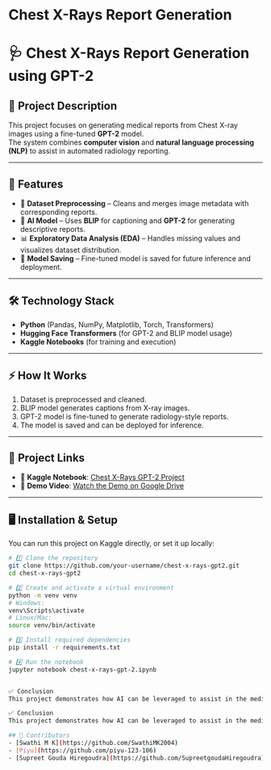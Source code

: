 #  Chest X-Rays Report Generation 
# 🩺 Chest X-Rays Report Generation using GPT-2

## 📌 Project Description
This project focuses on generating medical reports from Chest X-ray images using a fine-tuned **GPT-2** model.  
The system combines **computer vision** and **natural language processing (NLP)** to assist in automated radiology reporting.

---

## 🚀 Features
- 🩻 **Dataset Preprocessing** – Cleans and merges image metadata with corresponding reports.  
- 🤖 **AI Model** – Uses **BLIP** for captioning and **GPT-2** for generating descriptive reports.  
- 📊 **Exploratory Data Analysis (EDA)** – Handles missing values and visualizes dataset distribution.  
- 💾 **Model Saving** – Fine-tuned model is saved for future inference and deployment.

---

## 🛠️ Technology Stack
- **Python** (Pandas, NumPy, Matplotlib, Torch, Transformers)
- **Hugging Face Transformers** (for GPT-2 and BLIP model usage)
- **Kaggle Notebooks** (for training and execution)

---

## ⚡ How It Works
1. Dataset is preprocessed and cleaned.  
2. BLIP model generates captions from X-ray images.  
3. GPT-2 model is fine-tuned to generate radiology-style reports.  
4. The model is saved and can be deployed for inference.

---

## 🔗 Project Links
- 📄 **Kaggle Notebook**: [Chest X-Rays GPT-2 Project](https://www.kaggle.com/code/shivashankar2445/chest-x-rays-gpt-2-140bca)  
- 🎥 **Demo Video**: [Watch the Demo on Google Drive](https://drive.google.com/file/d/13k-LPWPtkPjeDLlT87uv6MYtJZFxDP5f/view?usp=sharing)  

---

## 🖥️ Installation & Setup
You can run this project on Kaggle directly, or set it up locally:

```bash
# 1️⃣ Clone the repository
git clone https://github.com/your-username/chest-x-rays-gpt2.git
cd chest-x-rays-gpt2

# 2️⃣ Create and activate a virtual environment
python -m venv venv
# Windows:
venv\Scripts\activate
# Linux/Mac:
source venv/bin/activate

# 3️⃣ Install required dependencies
pip install -r requirements.txt

# 4️⃣ Run the notebook
jupyter notebook chest-x-rays-gpt-2.ipynb


✅ Conclusion
This project demonstrates how AI can be leveraged to assist in the medical field, specifically in automated radiology report generation.

✅ Conclusion
This project demonstrates how AI can be leveraged to assist in the medical field, specifically in automated radiology report generation.

## 🤝 Contributors
- [Swathi M K](https://github.com/SwathiMK2004)
- [Piyu](https://github.com/piyu-123-106)
- [Supreet Gouda Hiregoudra](https://github.com/SupreetgoudaHiregoudra)

